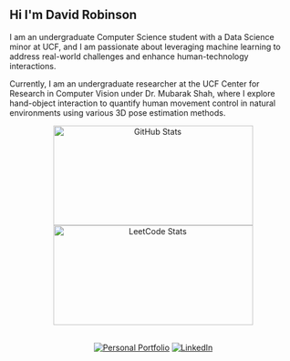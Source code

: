 ## Hi I'm David Robinson
I am an undergraduate Computer Science student with a Data Science minor at UCF, and I am passionate about leveraging machine learning to address real-world challenges and enhance human-technology interactions.

Currently, I am an undergraduate researcher at the UCF Center for Research in Computer Vision under Dr. Mubarak Shah, where I explore hand-object interaction to quantify human movement control in natural environments using various 3D pose estimation methods.

<div align="center">
  <img src="https://github-readme-stats.vercel.app/api?username=drobinson4105&include_all_commits=true&count_private=true&show_icons=true&theme=dark" alt="GitHub Stats" style="height: 175px; width: 350px;">
  <img src="https://leetcard.jacoblin.cool/DRobinson4105?theme=dark&font=Vollkorn%20SC" alt="LeetCode Stats" style="height: 175px; width: 350px;">
</div>

<br>

<div align="center">
  
[![Personal Portfolio](https://img.shields.io/badge/personal%20portfolio-red?style=for-the-badge)](https://www.davidrobinson.info/)
[![LinkedIn](https://img.shields.io/badge/linkedin-blue?logo=linkedin&style=for-the-badge)](https://www.linkedin.com/in/davidrobinson05/)

</div>
